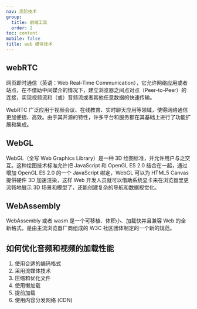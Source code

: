 ```yaml
---
nav: 高阶技术
group:
  title: 前端工具
  order: 2
toc: content
mobile: false
title: web 媒体技术
---
```


## webRTC

网页即时通信（英语：Web Real-Time Communication），它允许网络应用或者站点，在不借助中间媒介的情况下，建立浏览器之间点对点（Peer-to-Peer）的连接，实现视频流和（或）音频流或者其他任意数据的快速传输。

WebRTC 广泛应用于视频会议、在线教育、实时聊天应用等领域，使得网络通信更加便捷、高效。由于其开源的特性，许多平台和服务都在其基础上进行了功能扩展和集成。

## WebGL

WebGL（全写 Web Graphics Library）是一种 3D 绘图标准，并允许用户与之交互。这种绘图技术标准允许把 JavaScript 和 OpenGL ES 2.0 结合在一起，通过增加 OpenGL ES 2.0 的一个 JavaScript 绑定，WebGL 可以为 HTML5 Canvas 提供硬件 3D 加速渲染，这样 Web 开发人员就可以借助系统显卡来在浏览器里更流畅地展示 3D 场景和模型了，还能创建复杂的导航和数据视觉化。

## WebAssembly

WebAssembly 或者 wasm 是一个可移植、体积小、加载快并且兼容 Web 的全新格式，是由主流浏览器厂商组成的 W3C 社区团体制定的一个新的规范。

## 如何优化音频和视频的加载性能

1. 使用合适的编码格式
2. 采用流媒体技术
3. 压缩和优化文件
4. 使用懒加载
5. 提前加载
6. 使用内容分发网络 (CDN)
